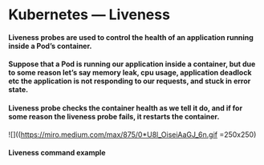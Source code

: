# Kubernetes — Liveness

#### Liveness probes are used to control the health of an application running inside a Pod’s container. 

#### Suppose that a Pod is running our application inside a container, but due to some reason let’s say memory leak, cpu usage, application deadlock etc the application is not responding to our requests, and stuck in error state.

#### Liveness probe checks the container health as we tell it do, and if for some reason the liveness probe fails, it restarts the container.


![]((https://miro.medium.com/max/875/0*U8l_OiseiAaGJ_6n.gif =250x250)

#### Liveness command example 
```sh 



```

